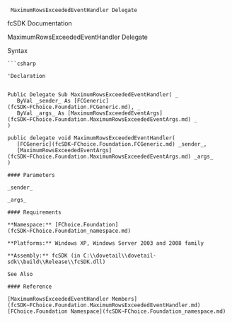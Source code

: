 ﻿     MaximumRowsExceededEventHandler Delegate                                                   

fcSDK Documentation

MaximumRowsExceededEventHandler Delegate

Syntax

```vbnet
```csharp

'Declaration
 

Public Delegate Sub MaximumRowsExceededEventHandler( _
   ByVal _sender_ As [FCGeneric](fcSDK~FChoice.Foundation.FCGeneric.md), _
   ByVal _args_ As [MaximumRowsExceededEventArgs](fcSDK~FChoice.Foundation.MaximumRowsExceededEventArgs.md) _
) 

public delegate void MaximumRowsExceededEventHandler( 
   [FCGeneric](fcSDK~FChoice.Foundation.FCGeneric.md) _sender_,
   [MaximumRowsExceededEventArgs](fcSDK~FChoice.Foundation.MaximumRowsExceededEventArgs.md) _args_
)

#### Parameters

_sender_

_args_

#### Requirements

**Namespace:** [FChoice.Foundation](fcSDK~FChoice.Foundation_namespace.md)

**Platforms:** Windows XP, Windows Server 2003 and 2008 family

**Assembly:** fcSDK (in C:\\dovetail\\dovetail-sdk\\build\\Release\\fcSDK.dll)

See Also

#### Reference

[MaximumRowsExceededEventHandler Members](fcSDK~FChoice.Foundation.MaximumRowsExceededEventHandler.md)  
[FChoice.Foundation Namespace](fcSDK~FChoice.Foundation_namespace.md)